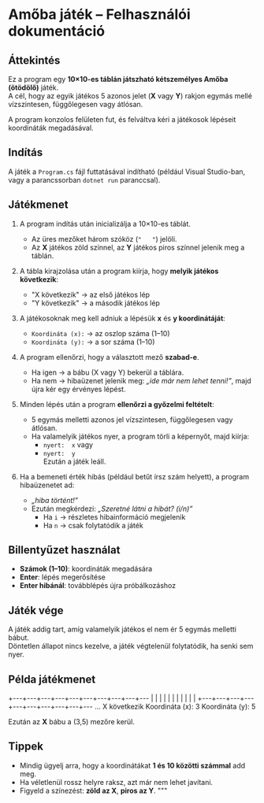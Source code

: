 Amőba játék – Felhasználói dokumentáció
=======================================

Áttekintés
----------
Ez a program egy **10×10-es táblán játszható kétszemélyes Amőba (ötödölő)** játék.  
A cél, hogy az egyik játékos 5 azonos jelet (**X** vagy **Y**) rakjon egymás mellé vízszintesen, függőlegesen vagy átlósan.  

A program konzolos felületen fut, és felváltva kéri a játékosok lépéseit koordináták megadásával.

Indítás
-------
A játék a `Program.cs` fájl futtatásával indítható (például Visual Studio-ban, vagy a parancssorban `dotnet run` paranccsal).

Játékmenet
----------
1. A program indítás után inicializálja a 10×10-es táblát.  
   - Az üres mezőket három szóköz (`"   "`) jelöli.
   - Az **X** játékos zöld színnel, az **Y** játékos piros színnel jelenik meg a táblán.

2. A tábla kirajzolása után a program kiírja, hogy **melyik játékos következik**:  
   - "X következik" → az első játékos lép  
   - "Y következik" → a második játékos lép  

3. A játékosoknak meg kell adniuk a lépésük **x** és **y koordinátáját**:  
   - `Koordináta (x):` → az oszlop száma (1–10)  
   - `Koordináta (y):` → a sor száma (1–10)  

4. A program ellenőrzi, hogy a választott mező **szabad-e**.  
   - Ha igen → a bábu (X vagy Y) bekerül a táblára.  
   - Ha nem → hibaüzenet jelenik meg: *„ide már nem lehet tenni!”*, majd újra kér egy érvényes lépést.  

5. Minden lépés után a program **ellenőrzi a győzelmi feltételt**:  
   - 5 egymás melletti azonos jel vízszintesen, függőlegesen vagy átlósan.  
   - Ha valamelyik játékos nyer, a program törli a képernyőt, majd kiírja:  
     - `nyert:  x` vagy  
     - `nyert:  y`  
     Ezután a játék leáll.

6. Ha a bemeneti érték hibás (például betűt írsz szám helyett), a program hibaüzenetet ad:  
   - *„hiba történt!”*  
   - Ezután megkérdezi: *„Szeretné látni a hibát? (i/n)”*  
     - Ha `i` → részletes hibainformáció megjelenik  
     - Ha `n` → csak folytatódik a játék  

Billentyűzet használat
----------------------
- **Számok (1–10)**: koordináták megadására  
- **Enter**: lépés megerősítése  
- **Enter hibánál**: továbblépés újra próbálkozáshoz  

Játék vége
----------
A játék addig tart, amíg valamelyik játékos el nem ér 5 egymás melletti bábut.  
Döntetlen állapot nincs kezelve, a játék végtelenül folytatódik, ha senki sem nyer.

Példa játékmenet
----------------

+---+---+---+---+---+---+---+---+---+---
|   |   |   |   |   |   |   |   |   |   |
+---+---+---+---+---+---+---+---+---+---
...
X következik
Koordináta (x):
3
Koordináta (y):
5

Ezután az **X** bábu a (3,5) mezőre kerül.

Tippek
------
- Mindig ügyelj arra, hogy a koordinátákat **1 és 10 közötti számmal** add meg.  
- Ha véletlenül rossz helyre raksz, azt már nem lehet javítani.  
- Figyeld a színezést: **zöld az X**, **piros az Y**.
"""
